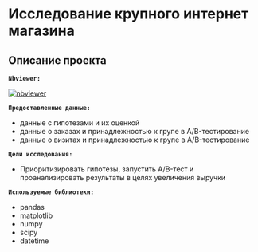 # Исследование крупного интернет магазина

## Описание проекта

**`Nbviewer:`** 

[![nbviewer](https://img.shields.io/badge/VIEW-nbviewer-orange)](https://nbviewer.org/github/prvdk/Yandex.Practicum.DA/blob/main/9_testing_hypotheses_to_increase_revenue_in_the_online_shop/9.%20Проверка%20гипотез%20по%20увеличению%20выручки%20в%20интернет-магазине.ipynb)

**`Предоставленные данные:`**

* данные с гипотезами и их оценкой
* данные о заказах и принадлежностью к групе в A/B-тестирование
* данные о визитах и принадлежностью к групе в A/B-тестирование

**`Цели исследования:`** 
* Приоритизировать гипотезы, запустить A/B-тест и проанализировать результаты в целях увеличения выручки

**`Используемые библиотеки:`**
* pandas
* matplotlib
* numpy
* scipy
* datetime
